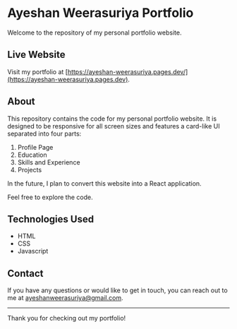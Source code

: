 # Ayeshan Weerasuriya Portfolio

Welcome to the repository of my personal portfolio website.

## Live Website

Visit my portfolio at [https://ayeshan-weerasuriya.pages.dev/](https://ayeshan-weerasuriya.pages.dev).

## About

This repository contains the code for my personal portfolio website. It is designed to be responsive for all screen sizes and features a card-like UI separated into four parts:

1. Profile Page
2. Education
3. Skills and Experience
4. Projects

In the future, I plan to convert this website into a React application.

Feel free to explore the code.

## Technologies Used

- HTML
- CSS
- Javascript

## Contact

If you have any questions or would like to get in touch, you can reach out to me at [ayeshanweerasuriya@gmail.com](mailto:ayeshanweerasuriya@gmail.com).

---

Thank you for checking out my portfolio!
